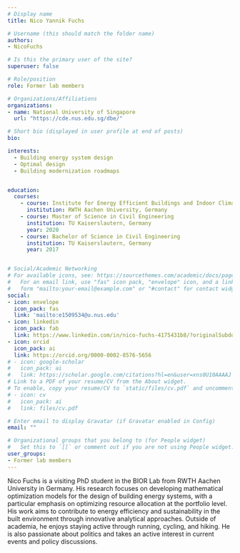 ```yaml
---
# Display name
title: Nico Yannik Fuchs

# Username (this should match the folder name)
authors:
- NicoFuchs

# Is this the primary user of the site?
superuser: false

# Role/position
role: Former lab members

# Organizations/Affiliations
organizations:
- name: National University of Singapore
  url: "https://cde.nus.edu.sg/dbe/"

# Short bio (displayed in user profile at end of posts)
bio:

interests:
  - Building energy system design
  - Optimal design
  - Building modernization roadmaps


education:
  courses:
    - course: Institute for Energy Efficient Buildings and Indoor Climate (PhD Candidate)
      institution: RWTH Aachen University, Germany
    - course: Master of Science in Civil Engineering
      institution: TU Kaiserslautern, Germany
      year: 2020
    - course: Bachelor of Science in Civil Engineering
      institution: TU Kaiserslautern, Germany
      year: 2017


# Social/Academic Networking
# For available icons, see: https://sourcethemes.com/academic/docs/page-builder/#icons
#   For an email link, use "fas" icon pack, "envelope" icon, and a link in the
#   form "mailto:your-email@example.com" or "#contact" for contact widget.
social:
- icon: envelope
  icon_pack: fas
  link: 'mailto:e1509534@u.nus.edu'
- icon: linkedin
  icon_pack: fab
  link: https://www.linkedin.com/in/nico-fuchs-4175431b8/?originalSubdomain=de
- icon: orcid
  icon_pack: ai
  link: https://orcid.org/0000-0002-8576-5656
# - icon: google-scholar
#   icon_pack: ai
#   link: https://scholar.google.com/citations?hl=en&user=xns0U10AAAAJ
# Link to a PDF of your resume/CV from the About widget.
# To enable, copy your resume/CV to `static/files/cv.pdf` and uncomment the lines below.
# - icon: cv
#   icon_pack: ai
#   link: files/cv.pdf

# Enter email to display Gravatar (if Gravatar enabled in Config)
email: ""

# Organizational groups that you belong to (for People widget)
#   Set this to `[]` or comment out if you are not using People widget.
user_groups:
- Former lab members
---
```


Nico Fuchs is a visiting PhD student in the BIOR Lab from RWTH Aachen University in Germany. His research focuses on developing mathematical optimization models for the design of building energy systems, with a particular emphasis on optimizing resource allocation at the portfolio level. His work aims to contribute to energy efficiency and sustainability in the built environment through innovative analytical approaches. Outside of academia, he enjoys staying active through running, cycling, and hiking. He is also passionate about politics and takes an active interest in current events and policy discussions.